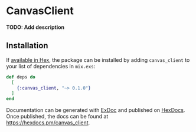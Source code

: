 # CanvasClient

**TODO: Add description**

## Installation

If [available in Hex](https://hex.pm/docs/publish), the package can be installed
by adding `canvas_client` to your list of dependencies in `mix.exs`:

```elixir
def deps do
  [
    {:canvas_client, "~> 0.1.0"}
  ]
end
```

Documentation can be generated with [ExDoc](https://github.com/elixir-lang/ex_doc)
and published on [HexDocs](https://hexdocs.pm). Once published, the docs can
be found at <https://hexdocs.pm/canvas_client>.

